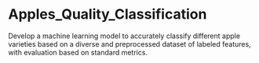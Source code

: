 # Apples_Quality_Classification
Develop a machine learning model to accurately classify different apple varieties based on a diverse and preprocessed dataset of labeled features, with evaluation based on standard metrics.
